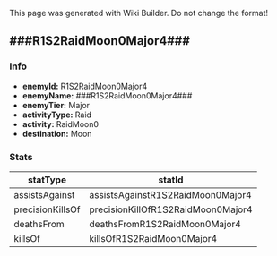 <span class="wiki-builder">This page was generated with Wiki Builder. Do not change the format!</span>

## ###R1S2RaidMoon0Major4###
### Info
* **enemyId:** R1S2RaidMoon0Major4
* **enemyName:** ###R1S2RaidMoon0Major4###
* **enemyTier:** Major
* **activityType:** Raid
* **activity:** RaidMoon0
* **destination:** Moon

### Stats
statType | statId
-------- | ------
assistsAgainst | assistsAgainstR1S2RaidMoon0Major4
precisionKillsOf | precisionKillOfR1S2RaidMoon0Major4
deathsFrom | deathsFromR1S2RaidMoon0Major4
killsOf | killsOfR1S2RaidMoon0Major4

